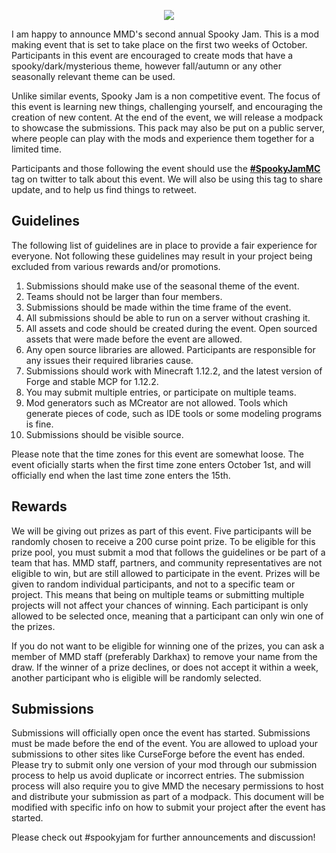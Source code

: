 <p align="center"> 
<img src="https://cdn.discordapp.com/attachments/191289558329982976/493229736844197909/spookygif.gif">
</p>

I am happy to announce MMD's second annual Spooky Jam. This is a mod making event that is set to take place on the first two weeks of October. Participants in this event are encouraged to create mods that have a spooky/dark/mysterious theme, however fall/autumn or any other seasonally relevant theme can be used. 

Unlike similar events, Spooky Jam is a non competitive event. The focus of this event is learning new things, challenging yourself, and encouraging the creation of new content. At the end of the event, we will release a modpack to showcase the submissions. This pack may also be put on a public server, where people can play with the mods and experience them together for a limited time. 

Participants and those following the event should use the [**#SpookyJamMC**](https://twitter.com/search?q=%23spookyjammc&src=typd) tag on twitter to talk about this event. We will also be using this tag to share update, and to help us find things to retweet.

## Guidelines
The following list of guidelines are in place to provide a fair experience for everyone. Not following these guidelines may result in your project being excluded from various rewards and/or promotions.

1. Submissions should make use of the seasonal theme of the event. 
2. Teams should not be larger than four members.
3. Submissions should be made within the time frame of the event.
4. All submissions should be able to run on a server without crashing it.
5. All assets and code should be created during the event. Open sourced assets that were made before the event are allowed.
6. Any open source libraries are allowed. Participants are responsible for any issues their required libraries cause.
7. Submissions should work with Minecraft 1.12.2, and the latest version of Forge and stable MCP for 1.12.2.
8. You may submit multiple entries, or participate on multiple teams. 
9. Mod generators such as MCreator are not allowed. Tools which generate pieces of code, such as IDE tools or some modeling programs is fine.
10. Submissions should be visible source.

Please note that the time zones for this event are somewhat loose. The event oficially starts when the first time zone enters October 1st, and will officially end when the last time zone enters the 15th.

## Rewards
We will be giving out prizes as part of this event. Five participants will be randomly chosen to receive a 200 curse point prize. To be eligible for this prize pool, you must submit a mod that follows the guidelines or be part of a team that has. MMD staff, partners, and community representatives are not eligible to win, but are still allowed to participate in the event. Prizes will be given to random individual participants, and not to a specific team or project. This means that being on multiple teams or submitting multiple projects will not affect your chances of winning. Each participant is only allowed to be selected once, meaning that a participant can only win one of the prizes. 

If you do not want to be eligible for winning one of the prizes, you can ask a member of MMD staff (preferably Darkhax) to remove your name from the draw. If the winner of a prize declines, or does not accept it within a week, another participant who is eligible will be randomly selected.

## Submissions
Submissions will officially open once the event has started. Submissions must be made before the end of the event. You are allowed to upload your submissions to other sites like CurseForge before the event has ended. Please try to submit only one version of your mod through our submission process to help us avoid duplicate or incorrect entries. The submission process will also require you to give MMD the necesary permissions to host and distribute your submission as part of a modpack. This document will be modified with specific info on how to submit your project after the event has started.

Please check out #spookyjam for further announcements and discussion!
